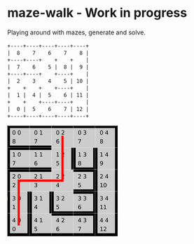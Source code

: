 # maze-walk - Work in progress
Playing around with mazes, generate and solve.
```
+----+----+----+----+----+
|  8    7    6    7    8 |
+----+----+    +    +    |
|  7    6    5 |  8 |  9 |
+----+----+    +----+    |
|  2    3    4    5 | 10 |
+    +    +    +----+    |
|  1 |  4 |  5    6 | 11 |
+    +    +----+----+    |
|  0 |  5    6    7 | 12 |
+----+----+----+----+----+
```
![imageReadme.png](imageReadme.png)
